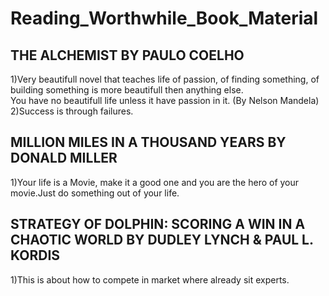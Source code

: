 # Reading_Worthwhile_Book_Material

## THE ALCHEMIST BY PAULO COELHO
  1)Very beautifull novel that teaches life of passion, of finding something, of building something is more beautifull then anything else.
           </br>             You have no beautifull life unless it have passion in it. (By Nelson Mandela)
           </br>
  2)Success is through failures.
  
## MILLION MILES IN A THOUSAND YEARS BY DONALD MILLER
  1)Your life is a Movie, make it a good one and you are the hero of your movie.Just do something out of your life.
  
## STRATEGY OF DOLPHIN: SCORING A WIN IN A CHAOTIC WORLD BY DUDLEY LYNCH & PAUL L. KORDIS
  1)This is about how to compete in market where already sit experts.
  
